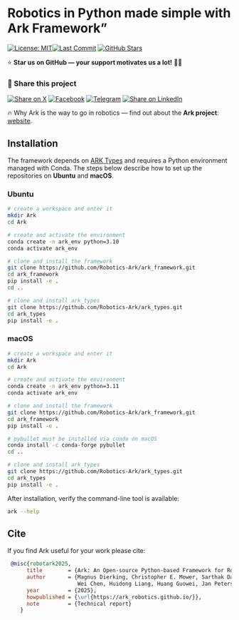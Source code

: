# Robotics in Python made simple with Ark Framework”

[![License: MIT](https://img.shields.io/badge/License-MIT-green.svg)](https://opensource.org/licenses/MIT)[![Last Commit](https://img.shields.io/github/last-commit/Robotics-Ark/ark_framework)](https://github.com/Robotics-Ark/ark_framework/commits/main)
[![GitHub Stars](https://img.shields.io/github/stars/Robotics-Ark/ark_framework?style=social)](https://github.com/Robotics-Ark/ark_framework/stargazers)

⭐ **Star us on GitHub — your support motivates us a lot!** 🙏😊

### 🔗 Share this project

[![Share on X](https://img.shields.io/badge/Share%20on-X-black?logo=x&logoColor=white)](https://twitter.com/intent/tweet?text=Check+out+ark_framework:+https://github.com/Robotics-Ark/ark_framework)
[![Facebook](https://img.shields.io/badge/Share%20on-Facebook-1877F2?logo=facebook&logoColor=white)](https://www.facebook.com/sharer/sharer.php?u=https://github.com/Robotics-Ark/ark_framework)
[![Telegram](https://img.shields.io/badge/Share%20on-Telegram-0088CC?logo=telegram&logoColor=white)](https://t.me/share/url?url=https://github.com/Robotics-Ark/ark_framework&text=Check+out+ark_framework)
[![Share on LinkedIn](https://img.shields.io/badge/Share%20on-LinkedIn-0A66C2?logo=linkedin&logoColor=white)](https://www.linkedin.com/sharing/share-offsite/?url=https://github.com/Robotics-Ark/ark_framework)

 🔥 Why Ark is the way to go in robotics — find out about the **Ark project**: [website](https://robotics-ark.github.io/ark_robotics.github.io/).

## Installation

The framework depends on [ARK Types](https://github.com/Robotics-Ark/ark_types) and
requires a Python environment managed with Conda. The steps below describe how
to set up the repositories on **Ubuntu** and **macOS**.

### Ubuntu

```bash
# create a workspace and enter it
mkdir Ark
cd Ark

# create and activate the environment
conda create -n ark_env python=3.10
conda activate ark_env

# clone and install the framework
git clone https://github.com/Robotics-Ark/ark_framework.git
cd ark_framework
pip install -e .
cd ..

# clone and install ark_types
git clone https://github.com/Robotics-Ark/ark_types.git
cd ark_types
pip install -e .
```

### macOS

```bash
# create a workspace and enter it
mkdir Ark
cd Ark

# create and activate the environment
conda create -n ark_env python=3.11
conda activate ark_env

# clone and install the framework
git clone https://github.com/Robotics-Ark/ark_framework.git
cd ark_framework
pip install -e .

# pybullet must be installed via conda on macOS
conda install -c conda-forge pybullet
cd ..

# clone and install ark_types
git clone https://github.com/Robotics-Ark/ark_types.git
cd ark_types
pip install -e .
```

After installation, verify the command-line tool is available:

```bash
ark --help
```

## Cite

If you find Ark useful for your work please cite:

```bibtex
 @misc{robotark2025,
      title        = {Ark: An Open-source Python-based Framework for Robot Learning},
      author       = {Magnus Dierking, Christopher E. Mower, Sarthak Das, Huang Helong, Jiacheng Qiu, Cody Reading, 
                      Wei Chen, Huidong Liang, Huang Guowei, Jan Peters, Quan Xingyue, Jun Wang, Haitham Bou-Ammar},
      year         = {2025},
      howpublished = {\url{https://ark_robotics.github.io/}},
      note         = {Technical report}
    }
```

